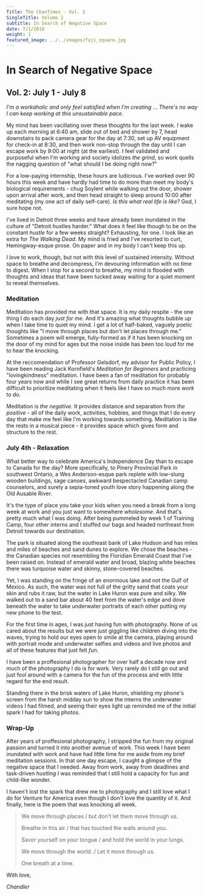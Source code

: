 ```yaml
---
Title: The ChanTimes - Vol. 2
SingleTitle: Volume 2
subtitle: In Search of Negative Space
date: 7/1/2018
weight: 1
featured_image: ../../images/fuji_square.jpg
---
```


# In Search of Negative Space

## Vol. 2: July 1 - July 8

*I'm a workaholic and only feel satisfied when I'm creating  ... There's no way I can keep working at this unsustainable pace.*

My mind has been vacillating over these thoughts for the last week. I wake up each morning at 6:40 am, slide out of bed and shower by 7, head downstairs to pack camera gear for the day at 7:30, set up AV equipment for check-in at 8:30, and then work non-stop through the day until I can escape work by 9:00 at night (at the earliest). I feel validated and purposeful when I'm working and society idolizes *the grind*, so work quells the nagging question of "what should I be doing right now?"

For a low-paying internship, these hours are ludicrous. I've worked over 90 hours this week and have hardly had time to do more than meet my body's biological requirements - chug Soylent while walking out the door, shower upon arrival after work, and then head straight to sleep around 10:00 after meditating (my one act of daily self-care). *Is this what real life is like?* God, I sure hope not. 

I've lived in Detroit three weeks and have already been inundated in the culture of  "Detroit hustles harder." What does it feel like though to be on the constant *hustle* for a few weeks straight? Exhausting, for one. I look like an extra for *The Walking Dead.* My mind is fried and I've resorted to curt, Hemingway-esque prose. On paper and in my body I can't keep this up. 

I love to work, though, but not with this level of sustained intensity. Without space to breathe and decompress, I'm devouring information with no time to digest. When I stop for a second to breathe, my mind is flooded with thoughts and ideas that have been tucked away waiting for a quiet moment to reveal themselves.

### Meditation

Meditation has provided me with that space. It is my daily respite - the one thing I do each day *just for me.* And it's amazing what thoughts bubble up when I take time to quiet my mind. I get a lot of half-baked, vaguely poetic thoughts like "I move through places but don't let places through me." Sometimes a poem will emerge, fully-formed as if it has been knocking on the door of my mind for ages but the noise inside has been too loud for me to hear the knocking. 

At the reccomendation of Professor Gelsdorf, my advisor for Public Policy, I have been reading Jack Kornfield's *Meditation for Beginners* and practicing "lovingkindness" meditation. I have been a fan of meditation for probably four years now and while I see great returns from daily practice it has been difficult to prioritize meditating when it feels like I have so much more *work* to do. 

Meditation is *the negative.* It provides distance and separation from *the positive* - all of the daily work, activities, hobbies, and things that I do every day that make me feel like I'm working towards something. Meditation is like the rests in a musical piece - it provides space which gives form and structure to the rest. 

### July 4th - Relaxation

What better way to celebrate America's Independence Day than to escape to Canada for the day? More specifically, to Pinery Provincial Park in southwest Ontario, a Wes Anderson-esque park replete with low-slung wooden buildings, sage canoes, awkward bespectacled Canadian camp counselors, and surely a sepia-toned youth love story happening along the Old Ausable River.

It's the type of place you take your kids when you need a break from a long week at work and you just want to somewhere *wholesome*. And that's pretty much what I was doing. After being pummeled by week 1 of Training Camp, four other interns and I stuffed our bags and headed northeast from Detroit towards our destination. 

The park is situated along the southeast bank of Lake Hudson and has miles and miles of beaches and sand dunes to explore. We chose the beaches - the Canadian species not resembling the Floridian Emerald Coast that I've been raised on. Instead of emerald water and broad, blazing white beaches there was turquoise water and skinny, stone-covered beaches. 

Yet, I was standing on the fringe of an enormous lake and not the Gulf of Mexico. As such, the water was not full of the gritty sand that coats your skin and rubs it raw, but the water in Lake Huron was pure and silky. We walked out to a sand bar about 40 feet from the water's edge and dove beneath the water to take underwater portraits of each other putting my new phone to the test. 

For the first time in ages, I was just having fun with photography. None of us cared about the results but we were just giggling like children diving into the waves, trying to hold our eyes open to smile at the camera, playing around with portrait mode and underwater selfies and videos and live photos and all of these features that just felt *fun*. 

I have been a proffesional photographer for over half a decade now and much of the photography I do is for work. Very rarely do I still go out and just fool around with a camera for the fun of the process and with little regard for the end result. 

Standing there in the brisk waters of Lake Huron, shielding my phone's screen from the harsh midday sun to show the interns the underwater videos I had filmed, and seeing their eyes light up reminded me of the initial spark I had for taking photos. 

### Wrap-Up

After years of proffesional photography, I stripped the fun from my original passion and turned it into another avenue of work. This week I have been inundated with work and have had little time for me aside from my brief meditation sessions. In that one day escape, I caught a glimpse of the negative space that I needed. Away from work, away from deadlines and task-driven *hustling* I was reminded that I still hold a capacity for fun and child-like wonder. 

I haven't lost the spark that drew me to photography and I still love what I do for Venture for America even though I don't love the quantity of it. And finally, here is the poem that was knocking all week. 

> We move through places / but don't let them move through us.
>
> Breathe in this air / that has touched the walls around you.
>
> Savor yourself on your tongue / and hold the world in your lungs. 
>
> We move through the world. / Let it move through us. 
>
> One breath at a time.

With love,

*Chandler*
